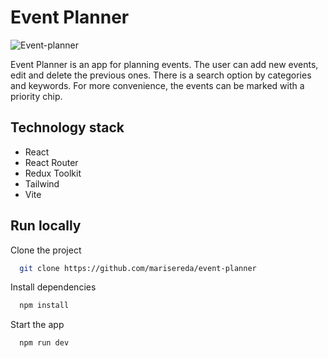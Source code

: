 # Event Planner

![Event-planner](https://user-images.githubusercontent.com/105078220/235469498-e12ed0ce-70ae-409e-9e34-932c6557fb15.png)

Event Planner is an app for planning events. The user can add new events, edit and delete the previous ones. There is a search option by categories and keywords. For more convenience, the events can be marked with a priority chip.

## Technology stack

- React
- React Router
- Redux Toolkit
- Tailwind
- Vite

## Run locally

Clone the project

```bash
  git clone https://github.com/marisereda/event-planner
```

Install dependencies

```bash
  npm install
```

Start the app

```bash
  npm run dev
```
